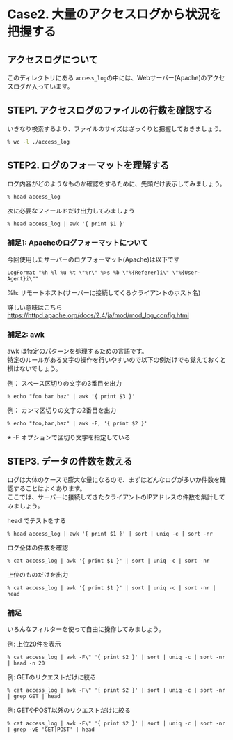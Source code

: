 # Case2. 大量のアクセスログから状況を把握する

## アクセスログについて
このディレクトリにある `access_log`の中には、Webサーバー(Apache)のアクセスログが入っています。  


## STEP1. アクセスログのファイルの行数を確認する
いきなり検索するより、ファイルのサイズはざっくりと把握しておきましょう。

```sh
% wc -l ./access_log
```


## STEP2. ログのフォーマットを理解する
ログ内容がどのようなものか確認をするために、先頭だけ表示してみましょう。
```sh
% head access_log
```

次に必要なフィールドだけ出力してみましょう
```
% head access_log | awk '{ print $1 }'
```

### 補足1: Apacheのログフォーマットについて
今回使用したサーバーのログフォーマット(Apache)は以下です
```
LogFormat "%h %l %u %t \"%r\" %>s %b \"%{Referer}i\" \"%{User-Agent}i\""
```
%h: リモートホスト(サーバーに接続してくるクライアントのホスト名)

詳しい意味はこちら  
https://httpd.apache.org/docs/2.4/ja/mod/mod_log_config.html


### 補足2: awk
awk は特定のパターンを処理するための言語です。  
特定のルールがある文字の操作を行いやすいので以下の例だけでも覚えておくと損はないでしょう。

例： スペース区切りの文字の3番目を出力
```
% echo "foo bar baz" | awk '{ print $3 }'
```

例： カンマ区切りの文字の2番目を出力
```
% echo "foo,bar,baz" | awk -F, '{ print $2 }'
```
※ -F オプションで区切り文字を指定している


## STEP3. データの件数を数える
ログは大体のケースで膨大な量になるので、まずはどんなログが多いか件数を確認することはよくあります。  
ここでは、サーバーに接続してきたクライアントのIPアドレスの件数を集計してみましょう。

head でテストをする
```
% head access_log | awk '{ print $1 }' | sort | uniq -c | sort -nr
```

ログ全体の件数を確認
```
% cat access_log | awk '{ print $1 }' | sort | uniq -c | sort -nr
```

上位のものだけを出力
```
% cat access_log | awk '{ print $1 }' | sort | uniq -c | sort -nr | head
```

### 補足
いろんなフィルターを使って自由に操作してみましょう。

例: 上位20件を表示
```
% cat access_log | awk -F\" '{ print $2 }' | sort | uniq -c | sort -nr | head -n 20
```

例: GETのリクエストだけに絞る
```
% cat access_log | awk -F\" '{ print $2 }' | sort | uniq -c | sort -nr | grep GET | head
```

例: GETやPOST以外のリクエストだけに絞る
```
% cat access_log | awk -F\" '{ print $2 }' | sort | uniq -c | sort -nr | grep -vE 'GET|POST' | head
```



